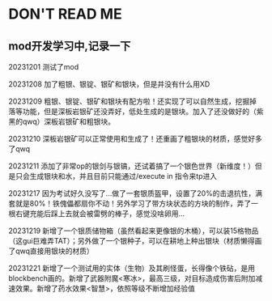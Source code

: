<h1>DON'T READ ME</h1>
<h2>mod开发学习中,记录一下</h2>

20231201  测试了mod

20231208  加了粗银、银锭、银矿和银块，但是并没有什么用XD

20231209  粗银、银锭、银矿和银块有配方啦！还实现了可以自然生成，挖掘掉落等功能，但是深板岩银矿还没弄好，低处生成的是银块。加入了还没做好的（紫黑的qwq）深板岩银矿和粗银块。

20231210  深板岩银矿可以正常使用和生成了！还重画了粗银块的材质，感觉好多了qwq

20231211  添加了非常op的银剑与银镐，还试着搞了一个银色世界（新维度！）但是只会生成银块和水，并且目前只能通过/execute in 指令来tp进入

20231217  因为考试好久没写了...做了一套银质盔甲，设置了20%的击退抗性，满套就是80%！铁傀儡都扇你不动！另外学习了带方块状态的方块的制作，弄了一根右键充能后踩上去就会被雷劈的棒子，感觉没啥卵用...

20231219  新增了一个银质储物箱（虽然看起来更像银的木桶），可以装15格物品（这gui巨难弄TAT）；另外做了一个银种子，可以在耕地上种出银块（材质懒得画了qwq直接用银块的材质）

20231221  新增了一个测试用的实体（生物）及其刷怪蛋，长得像个铁砧，是用blockbench画的。新增了武器附魔<寒冰>，最高三级，对目标造成伤害后附加减速效果。新增了药水效果<智慧>，依照等级不断增加经验值
